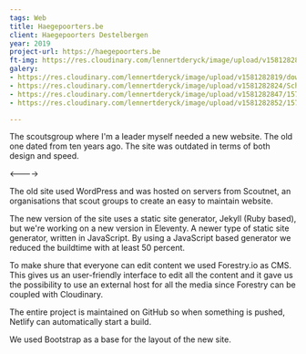 ```yaml
---
tags: Web
title: Haegepoorters.be
client: Haegepoorters Destelbergen
year: 2019
project-url: https://haegepoorters.be
ft-img: https://res.cloudinary.com/lennertderyck/image/upload/v1581282814/pnu7n9jraiym6inadwwm_hdehlu.jpg
galery:
- https://res.cloudinary.com/lennertderyck/image/upload/v1581282819/download_1_-1_c0qnrb.png
- https://res.cloudinary.com/lennertderyck/image/upload/v1581282824/Schermafbeelding_2019-10-13_om_21.35.12_zwnoh3.png
- https://res.cloudinary.com/lennertderyck/image/upload/v1581282847/1570995361954_erddbf.png
- https://res.cloudinary.com/lennertderyck/image/upload/v1581282852/1570995233733_mo0b7j.png

---
```

The scoutsgroup where I'm a leader myself needed a new website. The old one dated from ten years ago. The site was outdated in terms of both design and speed.

<---->

The old site used WordPress and was hosted on servers from Scoutnet, an organisations that scout groups to create an easy to maintain website.

The new version of the site uses a static site generator, Jekyll (Ruby based), but we're working on a new version in Eleventy. A newer type of static site generator, written in JavaScript. By using a JavaScript based generator we reduced the buildtime with at least 50 percent.

To make shure that everyone can edit content we used Forestry.io as CMS. This gives us an user-friendly interface to edit all the content and it gave us the possibility to use an external host for all the media since Forestry can be coupled with Cloudinary.

The entire project is maintained on GitHub so when something is pushed, Netlify can automatically start a build.

We used Bootstrap as a base for the layout of the new site.